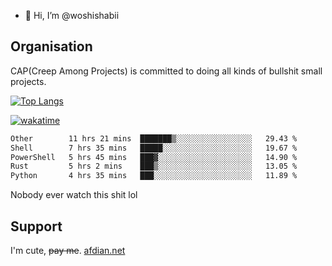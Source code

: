 - 👋 Hi, I’m @woshishabii

## Organisation

CAP(Creep Among Projects) is committed to doing all kinds of bullshit small projects.

[![Top Langs](https://github-readme-stats.vercel.app/api/top-langs/?username=woshishabii&layout=compact)](https://github.com/anuraghazra/github-readme-stats)

[![wakatime](https://wakatime.com/badge/user/34d02784-acc1-4a16-82d7-33fdb53c4ed6.svg)](https://wakatime.com/@34d02784-acc1-4a16-82d7-33fdb53c4ed6)


<!--START_SECTION:waka-->

```txt
Other        11 hrs 21 mins  ███████▒░░░░░░░░░░░░░░░░░   29.43 %
Shell        7 hrs 35 mins   █████░░░░░░░░░░░░░░░░░░░░   19.67 %
PowerShell   5 hrs 45 mins   ███▓░░░░░░░░░░░░░░░░░░░░░   14.90 %
Rust         5 hrs 2 mins    ███▒░░░░░░░░░░░░░░░░░░░░░   13.05 %
Python       4 hrs 35 mins   ███░░░░░░░░░░░░░░░░░░░░░░   11.89 %
```

<!--END_SECTION:waka-->

Nobody ever watch this shit lol

## Support
I'm cute, ~~pay me~~.
[afdian.net](https://afdian.com/a/woshishabi)

<!---
woshishabii/woshishabii is a ✨ special ✨ repository because its `README.md` (this file) appears on your GitHub profile.
You can click the Preview link to take a look at your changes.
--->
